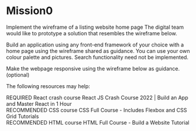 # Mission0

Implement the wireframe of a listing website home page
The digital team would like to prototype a solution that resembles the wireframe below.

Build an application using any front-end framework of your choice with a home page using the wireframe shared as guidance.
You can use your own colour palette and pictures.
Search functionality need not be implemented.

Make the webpage responsive using the wireframe below as guidance. (optional)

The following resources may help:

REQUIRED React crash course React JS Crash Course 2022 | Build an App and Master React in 1 Hour<br/>
RECOMMENDED CSS course CSS Full Course - Includes Flexbox and CSS Grid Tutorials<br/>
RECOMMENDED HTML course HTML Full Course - Build a Website Tutorial<br/>
